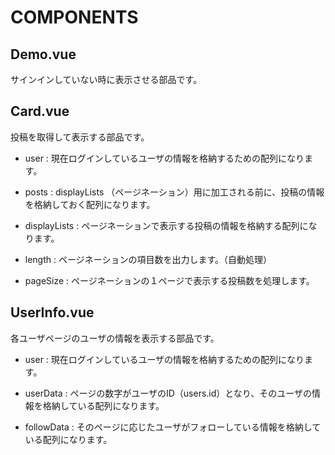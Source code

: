 # COMPONENTS

## Demo.vue

サインインしていない時に表示させる部品です。

## Card.vue

投稿を取得して表示する部品です。

- user : 現在ログインしているユーザの情報を格納するための配列になります。

- posts : displayLists （ページネーション）用に加工される前に、投稿の情報を格納しておく配列になります。

- displayLists : ページネーションで表示する投稿の情報を格納する配列になります。

- length : ページネーションの項目数を出力します。（自動処理）

- pageSize : ページネーションの１ページで表示する投稿数を処理します。

## UserInfo.vue

各ユーザページのユーザの情報を表示する部品です。

- user : 現在ログインしているユーザの情報を格納するための配列になります。

- userData : ページの数字がユーザのID（users.id）となり、そのユーザの情報を格納している配列になります。

- followData : そのページに応じたユーザがフォローしている情報を格納している配列になります。
